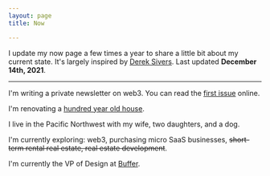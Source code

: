 ```yaml
---
layout: page
title: Now

---
```


I update my now page a few times a year to share a little bit about my current state. It's largely inspired by [Derek Sivers](https://sive.rs/now). Last updated **December 14th, 2021**.

---

I'm writing a private newsletter on web3. You can read the [first issue](https://ckarchive.com/b/p9ueh9hp409k) online.

I'm renovating a [hundred year old house](https://www.instagram.com/cherrystreetrenovation/).

I live in the Pacific Northwest with my wife, two daughters, and a dog.

I'm currently exploring: web3, purchasing micro SaaS businesses, <s>short-term rental real estate, real estate development</s>.

I'm currently the VP of Design at [Buffer](https://buffer.com).
